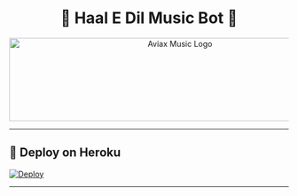 <h1 align="center">🎵 Haal E Dil Music Bot 🎵</h1>

<p align="center">
  <img src="https://files.catbox.moe/izp3ic.jpg" alt="Aviax Music Logo" width="600" height="150"> 

---

## 🚀 Deploy on Heroku 
[![Deploy](https://www.herokucdn.com/deploy/button.svg)](https://dashboard.heroku.com/new?template=https://github.com/CyberPixelPro/AviaxMusic)

---
